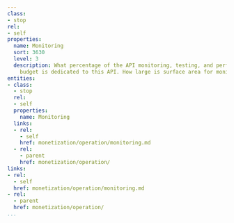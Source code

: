 ```yaml
---
class:
- stop
rel:
- self
properties:
  name: Monitoring
  sort: 3630
  level: 3
  description: What percentage of the API monitoring, testing, and performance service
    budget is dedicated to this API. How large is surface area for monitoring?
entities:
- class:
  - stop
  rel:
  - self
  properties:
    name: Monitoring
  links:
  - rel:
    - self
    href: monetization/operation/monitoring.md
  - rel:
    - parent
    href: monetization/operation/
links:
- rel:
  - self
  href: monetization/operation/monitoring.md
- rel:
  - parent
  href: monetization/operation/
...
```

